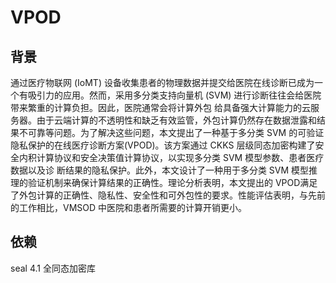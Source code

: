 # VPOD

## 背景
通过医疗物联网 (IoMT) 设备收集患者的物理数据并提交给医院在线诊断已成为一个有吸引力的应用。然而，采用多分类支持向量机 (SVM) 进行诊断往往会给医院带来繁重的计算负担。因此，医院通常会将计算外包
给具备强大计算能力的云服务器。由于云端计算的不透明性和缺乏有效监管，外包计算仍然存在数据泄露和结果不可靠等问题。为了解决这些问题，本文提出了一种基于多分类 SVM 的可验证隐私保护的在线医疗诊断方案(VPOD)。该方案通过 CKKS 层级同态加密构建了安全内积计算协议和安全决策值计算协议，以实现多分类 SVM 模型参数、患者医疗数据以及诊
断结果的隐私保护。此外，本文设计了一种用于多分类 SVM 模型推理的验证机制来确保计算结果的正确性。理论分析表明，本文提出的 VPOD满足了外包计算的正确性、隐私性、安全性和可外包性的要求。性能评估表明，与先前的工作相比，VMSOD 中医院和患者所需要的计算开销更小。

## 依赖
seal 4.1 全同态加密库